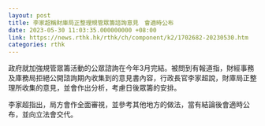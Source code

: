 ```yaml
---
layout: post
title: 李家超稱財庫局正整理規管眾籌諮詢意見　會適時公布
date: 2023-05-30 11:03:35.000000000 +08:00
link: https://news.rthk.hk/rthk/ch/component/k2/1702682-20230530.htm
categories: rthk
---
```


政府就加強規管眾籌活動的公眾諮詢在今年3月完結。被問到有報道指，財經事務及庫務局拒絕公開諮詢期內收集到的意見書內容，行政長官李家超說，財庫局正整理所收集的意見，並會作出分析，考慮日後眾籌的安排。

李家超指出，局方會作全面審視，並參考其他地方的做法，當有結論後會適時公布，並向立法會交代。
